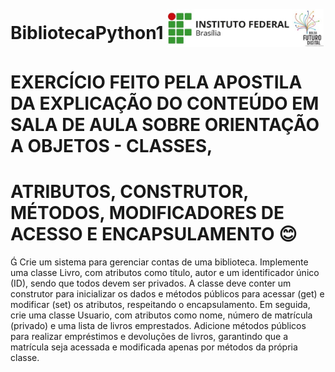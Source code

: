 # BibliotecaPython1  <img align="center" width="250px" style="margin-top:-20px" src="https://github.com/MeirejaneChaves605/ExerciciosAulaPythonIFB/blob/main/imagem/Imagem1.jpg?raw=true.png">

# EXERCÍCIO FEITO PELA APOSTILA DA EXPLICAÇÃO DO CONTEÚDO EM SALA DE AULA SOBRE ORIENTAÇÃO A OBJETOS - CLASSES,
# ATRIBUTOS, CONSTRUTOR, MÉTODOS, MODIFICADORES DE ACESSO E ENCAPSULAMENTO 😊

 Crie um sistema para gerenciar contas de uma biblioteca.
Implemente uma classe Livro, com atributos como título, autor e
um identificador único (ID), sendo que todos devem ser
privados. A classe deve conter um construtor para inicializar os
dados e métodos públicos para acessar (get) e modificar (set) os
atributos, respeitando o encapsulamento. Em seguida, crie uma
classe Usuario, com atributos como nome, número de matrícula
(privado) e uma lista de livros emprestados. Adicione métodos
públicos para realizar empréstimos e devoluções de livros,
garantindo que a matrícula seja acessada e modificada apenas
por métodos da própria classe. 

